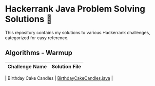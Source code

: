 # Hackerrank Java Problem Solving Solutions 🧩

This repository contains my solutions to various Hackerrank challenges, categorized for easy reference.



## Algorithms - Warmup

| Challenge Name | Solution File |
| :--- | :--- |

| Birthday Cake Candles | [BirthdayCakeCandles.java](./algorithms/warmup/BirthdayCakeCandles.java) |
